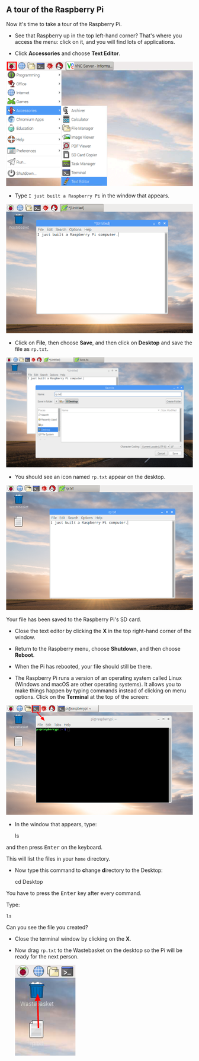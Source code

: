 ## A tour of the Raspberry Pi

Now it's time to take a tour of the Raspberry Pi.

+ See that Raspberry up in the top left-hand corner? That's where you access the menu: click on it, and you will find lots of applications.

+ Click **Accessories** and choose **Text Editor**.

![screenshot](images/pi-accessories.png)

+ Type `I just built a Raspberry Pi` in the window that appears.

![screenshot](images/pi-text-editor.png)

+ Click on **File**, then choose **Save**, and then click on **Desktop** and save the file as `rp.txt`.

![screenshot](images/pi-save.png)

+ You should see an icon named `rp.txt` appear on the desktop.

![screenshot](images/pi-saved.png)

Your file has been saved to the Raspberry Pi's SD card.

+ Close the text editor by clicking the **X** in the top right-hand corner of the window.

+ Return to the Raspberry menu, choose **Shutdown**, and then choose **Reboot**.

+ When the Pi has rebooted, your file should still be there.

+ The Raspberry Pi runs a version of an operating system called Linux (Windows and macOS are other operating systems). It allows you to make things happen by typing commands instead of clicking on menu options. Click on the **Terminal** at the top of the screen:

![screenshot](images/pi-command-prompt.png)

+ In the window that appears, type:

    ls
    

and then press <kbd>Enter</kbd> on the keyboard.

This will list the files in your `home` directory.

+ Now type this command to **c**hange **d**irectory to the Desktop:

    cd Desktop
    

You have to press the <kbd>Enter</kbd> key after every command.

Type:

    ls
    

Can you see the file you created?

+ Close the terminal window by clicking on the **X**.

+ Now drag `rp.txt` to the Wastebasket on the desktop so the Pi will be ready for the next person.
    
    ![screenshot](images/pi-waste.png)